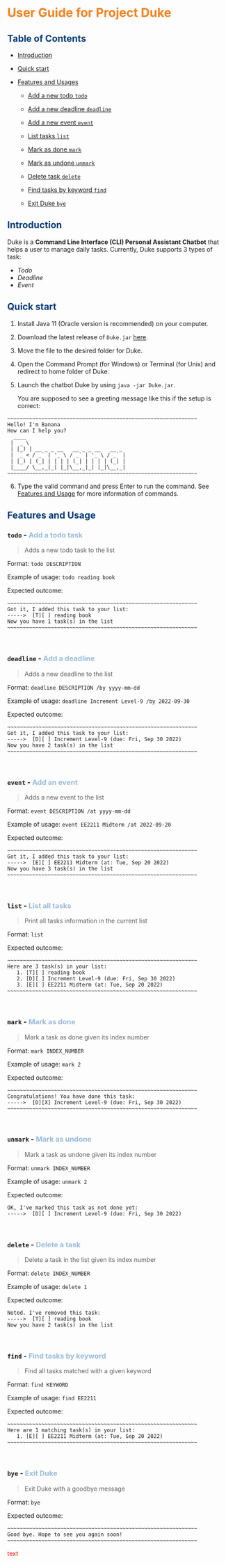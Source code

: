 # <span style="color: #F5821F;">User Guide for Project Duke</span>

## <span style="color: #003A79;">Table of Contents</span>
* [Introduction](https://bdthanh.github.io/ip/#introduction)
* [Quick start](https://bdthanh.github.io/ip/#quick-start)
* [Features and Usages](https://bdthanh.github.io/ip/#features-and-usage)

  - [Add a new todo ```todo```](https://bdthanh.github.io/ip/#todo---add-a-todo-task)
    
  - [Add a new deadline ```deadline```](https://bdthanh.github.io/ip/#deadline---add-a-deadline)

  - [Add a new event ```event```](https://bdthanh.github.io/ip/#event---add-an-event)

  - [List tasks ```list```](https://bdthanh.github.io/ip/#list---list-all-tasks)

  - [Mark as done ```mark```](https://bdthanh.github.io/ip/#mark---mark-as-done)

  - [Mark as undone ```unmark```](https://bdthanh.github.io/ip/#unmark---mark-as-undone)
 
  - [Delete task ```delete```](https://bdthanh.github.io/ip/#delete---delete-a-task)

  - [Find tasks by keyword ```find```](https://bdthanh.github.io/ip/#find---find-tasks-by-keyword)

  - [Exit Duke ```bye```](https://bdthanh.github.io/ip/#bye---exit-duke)


## <span style="color: #003A79;">Introduction</span>
Duke is a **Command Line Interface (CLI) Personal Assistant Chatbot** that helps a user to manage daily tasks.
Currently, Duke supports 3 types of task:

- _Todo_
- _Deadline_ 
- _Event_

## <span style="color: #003A79;">Quick start</span>

1. Install Java 11 (Oracle version is recommended) on your computer.
2. Download the latest release of ```Duke.jar``` [here](https://github.com/bdthanh/ip/releases/tag/A-Release).
3. Move the file to the desired folder for Duke.
4. Open the Command Prompt (for Windows) or Terminal (for Unix) and redirect to home folder of Duke.
5. Launch the chatbot Duke by using ```java -jar Duke.jar```.

   You are supposed to see a greeting message like this if the setup is correct: 
```
~~~~~~~~~~~~~~~~~~~~~~~~~~~~~~~~~~~~~~~~~~~~~~~~~~~~~~~~~~~~~
Hello! I'm Banana
How can I help you?
  ____                                 
 |  _ \                                
 | |_) | __ _ _ __   __ _ _ __   __ _  
 |  _ < / _` | '_ \ / _` | '_ \ / _` | 
 | |_) | (_| | | | | (_| | | | | (_| | 
 |____/ \__,_|_| |_|\__,_|_| |_|\__,_| 
~~~~~~~~~~~~~~~~~~~~~~~~~~~~~~~~~~~~~~~~~~~~~~~~~~~~~~~~~~~~~
```
6. Type the valid command and press Enter to run the command. See [Features and Usage](https://bdthanh.github.io/ip/#features-and-usage) for more information of commands.

## <span style="color: #003A79;">Features and Usage</span>

### ```todo``` - <span style="color: #9ABBD9;">Add a todo task</span>
>Adds a new todo task to the list

Format: ```todo DESCRIPTION```

Example of usage: ```todo reading book```

Expected outcome:
```
~~~~~~~~~~~~~~~~~~~~~~~~~~~~~~~~~~~~~~~~~~~~~~~~~~~~~~~~~~~~~
Got it, I added this task to your list:
----->  [T][ ] reading book
Now you have 1 task(s) in the list
~~~~~~~~~~~~~~~~~~~~~~~~~~~~~~~~~~~~~~~~~~~~~~~~~~~~~~~~~~~~~
```

<br>

### ```deadline``` - <span style="color: #9ABBD9;">Add a deadline</span>
>Adds a new deadline to the list

Format: ```deadline DESCRIPTION /by yyyy-mm-dd```

Example of usage: ```deadline Increment Level-9 /by 2022-09-30```

Expected outcome:
```
~~~~~~~~~~~~~~~~~~~~~~~~~~~~~~~~~~~~~~~~~~~~~~~~~~~~~~~~~~~~~
Got it, I added this task to your list:
----->  [D][ ] Increment Level-9 (due: Fri, Sep 30 2022)
Now you have 2 task(s) in the list
~~~~~~~~~~~~~~~~~~~~~~~~~~~~~~~~~~~~~~~~~~~~~~~~~~~~~~~~~~~~~
```

<br>

### ```event``` - <span style="color: #9ABBD9;">Add an event</span>
>Adds a new event to the list

Format: ```event DESCRIPTION /at yyyy-mm-dd```

Example of usage: ```event EE2211 Midterm /at 2022-09-20```

Expected outcome:
```
~~~~~~~~~~~~~~~~~~~~~~~~~~~~~~~~~~~~~~~~~~~~~~~~~~~~~~~~~~~~~
Got it, I added this task to your list:
----->  [E][ ] EE2211 Midterm (at: Tue, Sep 20 2022)
Now you have 3 task(s) in the list
~~~~~~~~~~~~~~~~~~~~~~~~~~~~~~~~~~~~~~~~~~~~~~~~~~~~~~~~~~~~~
```

<br>

### ```list``` - <span style="color: #9ABBD9;">List all tasks</span>
>Print all tasks information in the current list

Format: ```list```

Expected outcome:
```
~~~~~~~~~~~~~~~~~~~~~~~~~~~~~~~~~~~~~~~~~~~~~~~~~~~~~~~~~~~~~
Here are 3 task(s) in your list:
   1. [T][ ] reading book
   2. [D][ ] Increment Level-9 (due: Fri, Sep 30 2022)
   3. [E][ ] EE2211 Midterm (at: Tue, Sep 20 2022)
~~~~~~~~~~~~~~~~~~~~~~~~~~~~~~~~~~~~~~~~~~~~~~~~~~~~~~~~~~~~~
```

<br>

### ```mark``` - <span style="color: #9ABBD9;">Mark as done</span>
>Mark a task as done given its index number

Format: ```mark INDEX_NUMBER```

Example of usage: ```mark 2```

Expected outcome:
```
~~~~~~~~~~~~~~~~~~~~~~~~~~~~~~~~~~~~~~~~~~~~~~~~~~~~~~~~~~~~~
Congratulations! You have done this task:
----->  [D][X] Increment Level-9 (due: Fri, Sep 30 2022)
~~~~~~~~~~~~~~~~~~~~~~~~~~~~~~~~~~~~~~~~~~~~~~~~~~~~~~~~~~~~~
```

<br>

### ```unmark``` - <span style="color: #9ABBD9;">Mark as undone</span>
>Mark a task as undone given its index number

Format: ```unmark INDEX_NUMBER```

Example of usage: ```unmark 2```

Expected outcome:
```
OK, I've marked this task as not done yet:
----->  [D][ ] Increment Level-9 (due: Fri, Sep 30 2022)
```

<br>

### ```delete``` - <span style="color: #9ABBD9;">Delete a task</span>
>Delete a task in the list given its index number

Format: ```delete INDEX_NUMBER```

Example of usage: ```delete 1```

Expected outcome:
```
Noted. I've removed this task:
----->  [T][ ] reading book
Now you have 2 task(s) in the list
```

<br>

### ```find``` - <span style="color: #9ABBD9;">Find tasks by keyword</span>
>Find all tasks matched with a given keyword

Format: ```find KEYWORD```

Example of usage: ```find EE2211```

Expected outcome:
```
~~~~~~~~~~~~~~~~~~~~~~~~~~~~~~~~~~~~~~~~~~~~~~~~~~~~~~~~~~~~~
Here are 1 matching task(s) in your list:
   1. [E][ ] EE2211 Midterm (at: Tue, Sep 20 2022)
~~~~~~~~~~~~~~~~~~~~~~~~~~~~~~~~~~~~~~~~~~~~~~~~~~~~~~~~~~~~~
```

<br>

### ```bye``` - <span style="color: #9ABBD9;">Exit Duke</span>
>Exit Duke with a goodbye message

Format: ```bye```

Expected outcome:
```
~~~~~~~~~~~~~~~~~~~~~~~~~~~~~~~~~~~~~~~~~~~~~~~~~~~~~~~~~~~~~
Good bye. Hope to see you again soon!
~~~~~~~~~~~~~~~~~~~~~~~~~~~~~~~~~~~~~~~~~~~~~~~~~~~~~~~~~~~~~
```
<span style="color: red;">text</span>